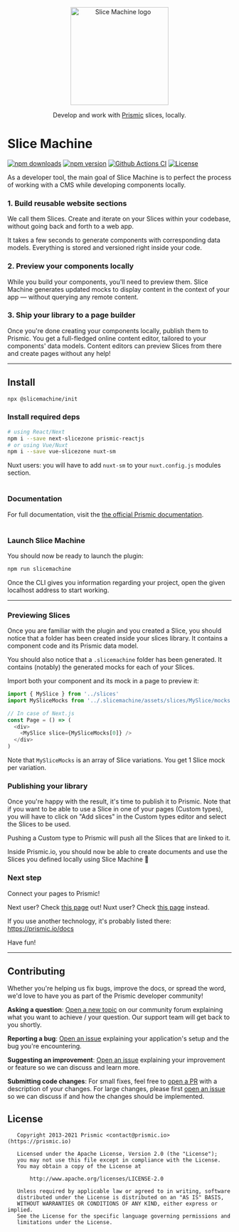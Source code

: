 <p align="center">
  <a href="https://slicemachine.dev">
    <img src=".github/logo.svg" alt="Slice Machine logo" width="220" />
  </a>
</p>
<p align="center">
  Develop and work with <a href="https://prismic.io">Prismic</a> slices, locally.
</p>

# Slice Machine

[![npm downloads][npm-downloads-src]][npm-downloads-href]
[![npm version][npm-version-src]][npm-version-href]
[![Github Actions CI][github-actions-ci-src]][github-actions-ci-href]
[![License][license-src]][license-href]

<!-- [![Codecov][codecov-src]][codecov-href] -->

As a developer tool, the main goal of Slice Machine is to perfect the process of working with a CMS while developing components locally.

### 1. Build reusable website sections
We call them Slices. Create and iterate on your Slices within your codebase, without going back and forth to a web app.

It takes a few seconds to generate components with corresponding data models. Everything is stored and versioned right inside your code.

### 2. Preview your components locally
While you build your components, you'll need to preview them. Slice Machine generates updated mocks to display content in the context of your app — without querying any remote content.

### 3. Ship your library to a page builder
Once you're done creating your components locally, publish them to Prismic. You get a full-fledged online content editor, tailored to your components' data models. Content editors can preview Slices from there and create pages without any help!


---

## Install

```bash
npx @slicemachine/init
```

### Install required deps

```bash
# using React/Next
npm i --save next-slicezone prismic-reactjs
# or using Vue/Nuxt
npm i --save vue-slicezone nuxt-sm
````

Nuxt users: you will have to add `nuxt-sm` to your `nuxt.config.js` modules section.  
<br>
### Documentation
For full documentation, visit the [the official Prismic documentation][prismic-docs].  
<br>
### Launch Slice Machine

You should now be ready to launch the plugin:
```bash
npm run slicemachine
````
Once the CLI  gives you information regarding your project, open the given localhost address to start working.

---

### Previewing Slices
Once you are familiar with the plugin and you created a Slice, you should notice that a folder has been created inside your slices library. It contains a component code and its Prismic data model.

You should also notice that a `.slicemachine` folder has been generated. It contains (notably) the generated mocks for each of your Slices.

Import both your component and its mock in a page to preview it:

```javascript
import { MySlice } from '../slices'
import MySliceMocks from '../.slicemachine/assets/slices/MySlice/mocks.json'

// In case of Next.js
const Page = () => (
  <div>
    <MySlice slice={MySliceMocks[0]} />
  </div>
)
````
Note that `MySliceMocks` is an array of Slice variations. You get 1 Slice mock per variation.

### Publishing your library
Once you're happy with the result, it's time to publish it to Prismic. Note that if you want to be able to use a Slice in one of your pages (Custom types), you will have to click on "Add slices" in the Custom types editor and select the Slices to be used.

Pushing a Custom type to Prismic will push all the Slices that are linked to it.

Inside Prismic.io, you should now be able to create documents and use the Slices you defined locally using Slice Machine 🎉

### Next step

Connect your pages to Prismic!

Next user? Check [this page](https://prismic.io/docs/technologies/query-api-nextjs) out!
Nuxt user? Check [this page](https://prismic.io/docs/technologies/query-content-from-cms-nuxtjs) instead.

If you use another technology, it's probably listed there: https://prismic.io/docs

Have fun!

---
## Contributing

Whether you're helping us fix bugs, improve the docs, or spread the word, we'd love to have you as part of the Prismic developer community!

**Asking a question**: [Open a new topic][forum-question] on our community forum explaining what you want to achieve / your question. Our support team will get back to you shortly.

**Reporting a bug**: [Open an issue][repo-bug-report] explaining your application's setup and the bug you're encountering.

**Suggesting an improvement**: [Open an issue][repo-feature-request] explaining your improvement or feature so we can discuss and learn more.

**Submitting code changes**: For small fixes, feel free to [open a PR][repo-pull-requests] with a description of your changes. For large changes, please first [open an issue][repo-feature-request] so we can discuss if and how the changes should be implemented.

## License

```
   Copyright 2013-2021 Prismic <contact@prismic.io> (https://prismic.io)

   Licensed under the Apache License, Version 2.0 (the "License");
   you may not use this file except in compliance with the License.
   You may obtain a copy of the License at

       http://www.apache.org/licenses/LICENSE-2.0

   Unless required by applicable law or agreed to in writing, software
   distributed under the License is distributed on an "AS IS" BASIS,
   WITHOUT WARRANTIES OR CONDITIONS OF ANY KIND, either express or implied.
   See the License for the specific language governing permissions and
   limitations under the License.
```

<!-- Links -->

[prismic]: https://prismic.io

<!-- TODO: Replace link with a more useful one if available -->

[prismic-docs]: https://prismic.io/docs
[changelog]: /CHANGELOG.md

<!-- TODO: Replace link with a more useful one if available -->

[forum-question]: https://community.prismic.io
[repo-bug-report]: https://github.com/prismicio/slice-machine/issues/new?assignees=&labels=bug&template=bug_report.md&title=
[repo-feature-request]: https://github.com/prismicio/slice-machine/issues/new?assignees=&labels=enhancement&template=feature_request.md&title=
[repo-pull-requests]: https://github.com/prismicio/slice-machine/pulls

<!-- Badges -->

[npm-version-src]: https://img.shields.io/npm/v/slice-machine-ui/latest.svg
[npm-version-href]: https://npmjs.com/package/slice-machine-ui
[npm-downloads-src]: https://img.shields.io/npm/dm/slice-machine-ui.svg
[npm-downloads-href]: https://npmjs.com/package/slice-machine-ui
[github-actions-ci-src]: https://github.com/prismicio/slice-machine/workflows/test/badge.svg
[github-actions-ci-href]: https://github.com/prismicio/slice-machine/actions?query=workflow%3Atest
[codecov-src]: https://img.shields.io/codecov/c/github/prismicio/slice-machine.svg
[codecov-href]: https://codecov.io/gh/prismicio/slice-machine
[conventional-commits-src]: https://img.shields.io/badge/Conventional%20Commits-1.0.0-yellow.svg
[conventional-commits-href]: https://conventionalcommits.org
[license-src]: https://img.shields.io/npm/l/slice-machine-ui.svg
[license-href]: https://npmjs.com/package/slice-machine-ui
